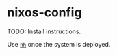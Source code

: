# nixos-config

TODO: Install instructions.

Use [`nh`](https://github.com/nix-community/nh) once the system is deployed.
